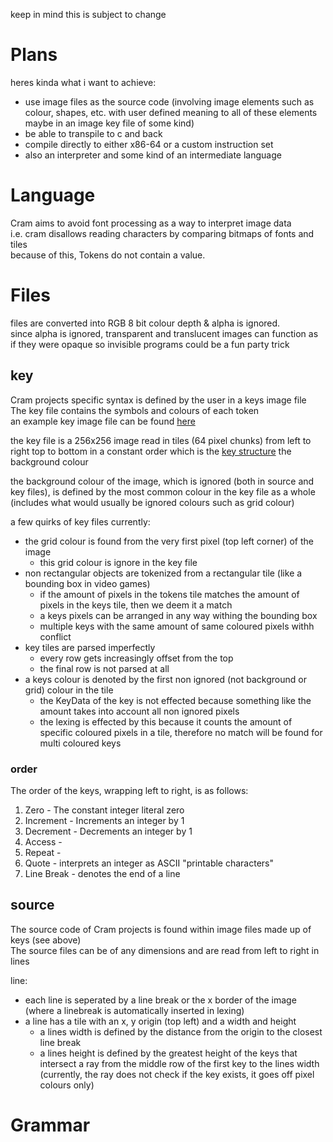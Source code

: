 keep in mind this is subject to change

# Plans

heres kinda what i want to achieve:
- use image files as the source code (involving image elements such as colour, shapes, etc. with user defined meaning to all of these elements maybe in an image key file of some kind)
- be able to transpile to c and back
- compile directly to either x86-64 or a custom instruction set
- also an interpreter and some kind of an intermediate language

# Language

Cram aims to avoid font processing as a way to interpret image data \
i.e. cram disallows reading characters by comparing bitmaps of fonts and tiles \
because of this, Tokens do not contain a value.

# Files

files are converted into RGB 8 bit colour depth & alpha is ignored. \
since alpha is ignored, transparent and translucent images can function as if they were opaque so invisible programs could be a fun party trick

## key

Cram projects specific syntax is defined by the user in a keys image file   \
The key file contains the symbols and colours of each token                 \
an example key image file can be found [here](examples/key.png)

the key file is a 256x256 image read in tiles (64 pixel chunks) from left to right top to bottom in a constant order which is the [key structure](https://github.com/aymey/cram/blob/main/src/processing.rs#L7)
the background colour

the background colour of the image, which is ignored (both in source and key files), is defined by the most common colour in the key file as a whole (includes what would usually be ignored colours such as grid colour)

a few quirks of key files currently:
- the grid colour is found from the very first pixel (top left corner) of the image
    - this grid colour is ignore in the key file
- non rectangular objects are tokenized from a rectangular tile (like a bounding box in video games)
    - if the amount of pixels in the tokens tile matches the amount of pixels in the keys tile, then we deem it a match
    - a keys pixels can be arranged in any way withing the bounding box
    - multiple keys with the same amount of same coloured pixels withh conflict
- key tiles are parsed imperfectly
    - every row gets increasingly offset from the top
    - the final row is not parsed at all
- a keys colour is denoted by the first non ignored (not background or grid) colour in the tile
    - the KeyData of the key is not effected because something like the amount takes into account all non ignored pixels
    - the lexing is effected by this because it counts the amount of specific coloured pixels in a tile, therefore no match will be found for multi coloured keys

### order

The order of the keys, wrapping left to right, is as follows:
1. Zero         -   The constant integer literal zero
2. Increment    -   Increments an integer by 1
3. Decrement    -   Decrements an integer by 1
4. Access       -
5. Repeat       -
6. Quote        -   interprets an integer as ASCII "printable characters"
7. Line Break   -   denotes the end of a line

## source

The source code of Cram projects is found within image files made up of keys (see above)    \
The source files can be of any dimensions and are read from left to right in lines

line:
- each line is seperated by a line break or the x border of the image (where a linebreak is automatically inserted in lexing)
- a line has a tile with an x, y origin (top left) and a width and height
    - a lines width is defined by the distance from the origin to the closest line break
    - a lines height is defined by the greatest height of the keys that intersect a ray from the middle row of the first key to the lines width (currently, the ray does not check if the key exists, it goes off pixel colours only)

# Grammar
